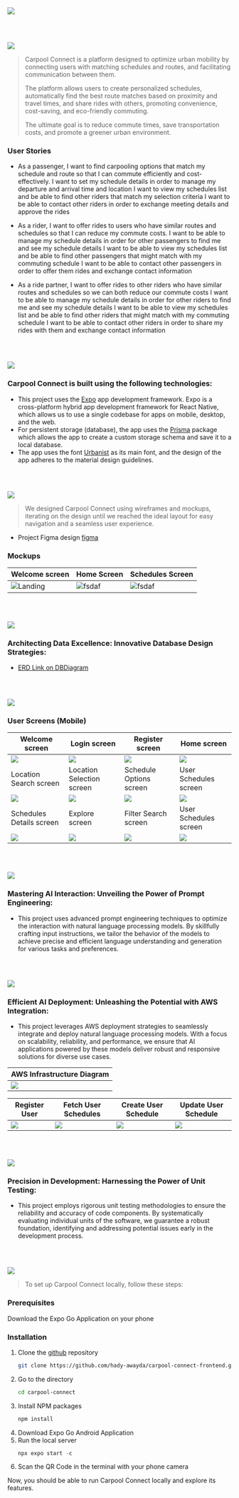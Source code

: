 <img src="./readme/title1.svg"/>

<br><br>

<!-- project philosophy -->
<img src="./readme/title2.svg"/>

> Carpool Connect is a platform designed to optimize urban mobility by connecting users with matching schedules and routes, and facilitating communication between them.
>
>  The platform allows users to create personalized schedules, automatically find the best route matches based on proximity and travel times, and share rides with others, promoting convenience, cost-saving, and eco-friendly commuting.
>
> The ultimate goal is to reduce commute times, save transportation costs, and promote a greener urban environment.

### User Stories

- As a passenger, I want to find carpooling options that match my schedule and route so that I can commute efficiently and cost-effectively.
  I want to set my schedule details in order to manage my departure and arrival time and location
  I want to view my schedules list and be able to find other riders that match my selection criteria
  I want to be able to contact other riders in order to exchange meeting details and approve the rides

- As a rider, I want to offer rides to users who have similar routes and schedules so that I can reduce my commute costs.
  I want to be able to manage my schedule details in order for other passengers to find me and see my schedule details
  I want to be able to view my schedules list and be able to find other passengers that might match with my commuting schedule
  I want to be able to contact other passengers in order to offer them rides and exchange contact information

- As a ride partner, I want to offer rides to other riders who have similar routes and schedules so we can both reduce our commute costs
  I want to be able to manage my schedule details in order for other riders to find me and see my schedule details
  I want to be able to view my schedules list and be able to find other riders that might match with my commuting schedule
  I want to be able to contact other riders in order to share my rides with them and exchange contact information

<br><br>

<!-- Tech stack -->
<img src="./readme/title3.svg"/>

### Carpool Connect is built using the following technologies:

- This project uses the [Expo](https://expo.dev/) app development framework. Expo is a cross-platform hybrid app development framework for React Native, which allows us to use a single codebase for apps on mobile, desktop, and the web.
- For persistent storage (database), the app uses the [Prisma](https://prisma.io//) package which allows the app to create a custom storage schema and save it to a local database.
- The app uses the font [Urbanist](https://fonts.google.com/specimen/Urbanist) as its main font, and the design of the app adheres to the material design guidelines.

<br><br>

<!-- UI UX -->
<img src="./readme/title4.svg"/>

> We designed Carpool Connect using wireframes and mockups, iterating on the design until we reached the ideal layout for easy navigation and a seamless user experience.

- Project Figma design [figma](https://www.figma.com/design/6up6johu37cvuuxxrolCZ7/Carpool-Connect?node-id=43-376&t=IqZBGPF3xN6uBLip-1)

### Mockups

| Welcome screen                            | Home Screen                           | Schedules Screen                      |
| --------------------------------------- | ------------------------------------- | ------------------------------------- |
| ![Landing](./readme/demo/welcome.jpg) | ![fsdaf](./readme/demo/home.jpg) | ![fsdaf](./readme/demo/schedules_list.jpg) |

<br><br>

<!-- Database Design -->
<img src="./readme/title5.svg"/>

### Architecting Data Excellence: Innovative Database Design Strategies:

- [ERD Link on DBDiagram](https://dbdiagram.io/d/Carpool-Connect-66d7b85feef7e08f0e9a5b64)

<br><br>

<!-- Implementation -->
<img src="./readme/title6.svg"/>

### User Screens (Mobile)

| Welcome screen                              | Login screen                         | Register screen                          | Home screen                          |
| ----------------------------------------- | --------------------------------------- | --------------------------------------- | --------------------------------------- |
| <img src="./readme/demo/welcome.jpg"/>      | <img src="./readme/demo/login.jpg"/>    | <img src="./readme/demo/register.jpg"/>    | <img src="./readme/demo/home.jpg"/>    |
| Location Search screen                             | Location Selection screen                             | Schedule Options screen                           | User Schedules screen                       |
| <img src="./readme/demo/location-search.jpg"/>      | <img src="./readme/demo/destination-select.jpg"/>      | <img src="./readme/demo/setting-time.jpg"/>      | <img src="./readme/demo/schedules_list.jpg"/>      |
| Schedules Details screen                             | Explore screen                             | Filter Search screen                           | User Schedules screen                       |
| <img src="./readme/demo/schedule-details1.jpg"/>      | <img src="./readme/demo/explore.jpg"/>      | <img src="./readme/demo/filter-schedules.jpg"/>      | <img src="./readme/demo/schedule-details2.jpg"/>      |

<br><br>

<!-- Prompt Engineering -->
<img src="./readme/title7.svg"/>

### Mastering AI Interaction: Unveiling the Power of Prompt Engineering:

- This project uses advanced prompt engineering techniques to optimize the interaction with natural language processing models. By skillfully crafting input instructions, we tailor the behavior of the models to achieve precise and efficient language understanding and generation for various tasks and preferences.

<br><br>

<!-- AWS Deployment -->
<img src="./readme/title8.svg"/>

### Efficient AI Deployment: Unleashing the Potential with AWS Integration:

- This project leverages AWS deployment strategies to seamlessly integrate and deploy natural language processing models. With a focus on scalability, reliability, and performance, we ensure that AI applications powered by these models deliver robust and responsive solutions for diverse use cases.
  
|  AWS Infrastructure Diagram |
| ----------------------------------------- |
|<img src="./readme/demo/AWS/infrastructure.png"/> |

| Register User                              | Fetch User Schedules                         | Create User Schedule                          | Update User Schedule                          |
| ----------------------------------------- | --------------------------------------- | --------------------------------------- | --------------------------------------- |
| <img src="./readme/demo/postman/postman3.png"/>      | <img src="./readme/demo/postman/postman4.png"/>    | <img src="./readme/demo/postman/postman2.png"/>    | <img src="./readme/demo/postman/postman1.png"/>    |

<br><br>

<!-- Unit Testing -->
<img src="./readme/title9.svg"/>

### Precision in Development: Harnessing the Power of Unit Testing:

- This project employs rigorous unit testing methodologies to ensure the reliability and accuracy of code components. By systematically evaluating individual units of the software, we guarantee a robust foundation, identifying and addressing potential issues early in the development process.

<br><br>

<!-- How to run -->
<img src="./readme/title10.svg"/>

> To set up Carpool Connect locally, follow these steps:

### Prerequisites

Download the Expo Go Application on your phone

### Installation

1. Clone the [github](https://github.com/hady-awayda/carpool-connect-frontend.git) repository
    ```sh
   git clone https://github.com/hady-awayda/carpool-connect-frontend.git carpool-connect
   ```
3. Go to the directory
    ```sh
   cd carpool-connect
   ```
4. Install NPM packages
   ```sh
   npm install
   ```
5. Download Expo Go Android Application
6. Run the local server
   ```js
   npx expo start -c
   ```
7. Scan the QR Code in the terminal with your phone camera

Now, you should be able to run Carpool Connect locally and explore its features.
